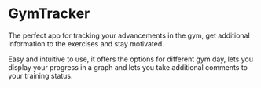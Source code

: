 # GymTracker
The perfect app for tracking your advancements in the gym, get additional information to the exercises and stay motivated.

Easy and intuitive to use, it offers the options for different gym day, lets you display your progress in a graph and lets you take additional comments to your training status.
